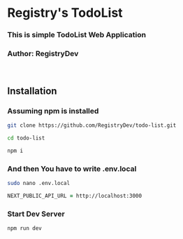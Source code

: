 # Registry's TodoList

### This is simple TodoList Web Application

### Author: RegistryDev

<br />

## Installation

### Assuming npm is installed

```zsh
git clone https://github.com/RegistryDev/todo-list.git

cd todo-list

npm i
```

### And then You have to write .env.local

```zsh
sudo nano .env.local

NEXT_PUBLIC_API_URL = http://localhost:3000
```

### Start Dev Server

```zsh
npm run dev
```
